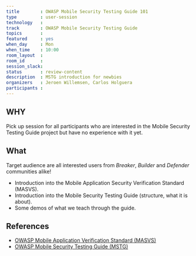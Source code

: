 ```yaml
---
title        : OWASP Mobile Security Testing Guide 101
type         : user-session
technology   :
track        : OWASP Mobile Security Testing Guide
topics       :
featured     : yes
when_day     : Mon
when_time    : 10:00
room_layout  :
room_id      :
session_slack:
status       : review-content
description  : MSTG introduction for newbies
organizers   : Jeroen Willemsen, Carlos Holguera
participants :
---
```


## WHY

Pick up session for all participants who are interested in the Mobile Security Testing Guide project but have no experience with it yet.

## What

Target audience are all interested users from _Breaker_, _Builder_ and
_Defender_ communities alike!

- Introduction into the Mobile Application Security Verification Standard (MASVS).
- Introduction into the Mobile Security Testing Guide (structure, what it is about).
- Some demos of what we teach through the guide.


## References

- [OWASP Mobile Application Verification Standard (MASVS)](https://github.com/OWASP/owasp-masvs "MASVS")
- [OWASP Mobile Security Testing Guide (MSTG)](https://github.com/OWASP/owasp-mstg "MSTG")
